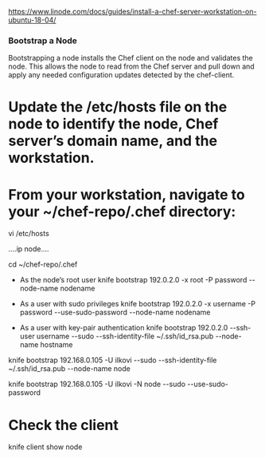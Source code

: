 
https://www.linode.com/docs/guides/install-a-chef-server-workstation-on-ubuntu-18-04/

### Bootstrap a Node

Bootstrapping a node installs the Chef client on the node and validates the node. 
This allows the node to read from the Chef server and pull down and apply any 
needed configuration updates detected by the chef-client.


# Update the /etc/hosts file on the node to identify the node, Chef server’s domain name, and the workstation.
# From your workstation, navigate to your ~/chef-repo/.chef directory:

vi /etc/hosts

....ip node....

cd ~/chef-repo/.chef

- As the node’s root user
knife bootstrap 192.0.2.0 -x root -P password --node-name nodename

- As a user with sudo privileges
knife bootstrap 192.0.2.0 -x username -P password --use-sudo-password --node-name nodename

- As a user with key-pair authentication
knife bootstrap 192.0.2.0 --ssh-user username --sudo --ssh-identity-file ~/.ssh/id_rsa.pub --node-name hostname 

knife bootstrap 192.168.0.105 -U ilkovi --sudo --ssh-identity-file ~/.ssh/id_rsa.pub --node-name node

knife bootstrap 192.168.0.105 -U ilkovi -N node --sudo --use-sudo-password


# Check the client
 knife client show node
 
 